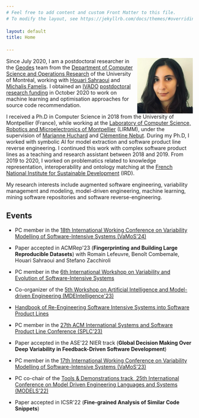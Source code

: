 ```yaml
---
# Feel free to add content and custom Front Matter to this file.
# To modify the layout, see https://jekyllrb.com/docs/themes/#overriding-theme-defaults

layout: default
title: Home

---
```

<img src="./photo.png" style="float: right;" width = "150px" />

Since July 2020, I am a postdoctoral researcher in the [Geodes](http://geodes.iro.umontreal.ca/fr/) team from the [Department of Computer Science and Operations Research](https://diro.umontreal.ca/english/home/) of the University of Montréal, working with [Houari Sahraoui](http://www.iro.umontreal.ca/~sahraouh/) and [Michalis Famelis](https://michalis.famelis.info/). I obtained an [IVADO](https://ivado.ca/en/) [postdoctoral research funding](https://ivado.ca/en/scholarships-and-grants/postdoctoral-research-funding/) in October 2020 to work on machine learning and optimisation approaches for source code recommendation.  

I received a Ph.D in Computer Science in 2018 from the University of Montpellier (France), while working at the [Laboratory of Computer Science, Robotics and Microelectronics of Montpellier](https://www.lirmm.fr/) (LIRMM), under the supervision of [Marianne Huchard](https://marianne-huchard.fr/) and [Clémentine Nebut](http://www.lirmm.fr/users/utilisateurs-lirmm/clementine-nebut). During my Ph.D, I worked with symbolic AI for model extraction and software product line reverse engineering. I continued this work with complex software product lines as a teaching and research assistant between 2018 and 2019. From 2019 to 2020, I worked on problematics related to knowledge representation, interoperability and ontology matching at the [French National Institute for Sustainable Development](https://www.ird.fr/) (IRD).  

My research interests include augmented software engineering, variability management and modeling, model-driven engineering, machine learning, mining software repositories and software reverse-engineering.

## Events

* PC member in the [18th International Working Conference on Variability Modelling of Software-Intensive Systems (VaMoS'24)](https://vamos2024.inf.unibe.ch/)

* Paper accepted in ACMRep'23 (__Fingerprinting and Building Large Reproducible Datasets__) with Romain Lefeuvre, Benoît Combemale, Houari Sahraoui and Stefano Zacchiroli

* PC member in the [6th International Workshop on Variability and Evolution of Software-Intensive Systems](https://sites.google.com/view/varivolution-2023/home)

* Co-organizer of the [5th Workshop on Artificial Intelligence and Model-driven Engineering (MDEIntelligence'23)](https://mde-intelligence.github.io/)

* [Handbook of Re-Engineering Software Intensive Systems into Software Product Lines](https://link.springer.com/book/10.1007/978-3-031-11686-5)

* PC member in the [27th ACM International Systems and Software Product Line Conference (SPLC'23)](https://2023.splc.net/)

* Paper accepted in the ASE'22 NIER track (__Global Decision Making Over Deep Variability in Feedback-Driven Software Development__)

* PC member in the [17th International Working Conference on Variability Modelling of Software-Intensive Systems (VaMoS'23)](https://vamos2023.sdu.dk/)

* PC co-chair of the [Tools & Demonstrations track, 25th International Conference on Model Driven Engineering Languages and Systems (MODELS'22)](https://conf.researchr.org/track/models-2022/models-2022-tools---demonstrations)

* Paper accepted in ICSR'22 (__Fine-grained Analysis of Similar Code Snippets__)
